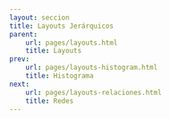 ```yaml
---
layout: seccion
title: Layouts Jerárquicos
parent:
    url: pages/layouts.html
    title: Layouts
prev:
    url: pages/layouts-histogram.html
    title: Histograma
next:
    url: pages/layouts-relaciones.html
    title: Redes
---
```


<div>
    <style>
        .pack {
            fill: #5555ff;
            fill-opacity: 0.2;
        }

        .label {
            font-size: 10px;
        }
    </style>
</div>


Los layouts jerárquicos se usan para representar datos que tienen una estructura anidada o, dicho de otro modo, datos para los cuales existe alguna jerarquía intrínseca. El caso más simple es el árbol, que tiene una raíz que tiene hijos, cada uno de los cuales puede tener hijos a su vez, y así sucesivamente. 

El siguiente ejemplo tiene una estructura de árbol: la raíz es América, que tiene como hijos América del Sur, América Central y América del Sur. Estos hijos a su vez tienen hijos (que en este caso son países):

<div class="runnable" id="code-a01">
var root = {
    name: "América",
    children: [
        {
            name: "América del Sur",
            children: [
                {name: "Chile",     poblacion:  17},
                {name: "Perú",      poblacion:  23},
                {name: "Bolivia",   poblacion:   7},
                {name: "Argentina", poblacion: 100}
            ]
        },
        {
            name: "América Central",
            children: [
                {name: "Guatemala",  poblacion: 5},
                {name: "Honduras",   poblacion: 4},
                {name: "Costa Rica", poblacion: 2}
            ]
        },
        {
            name: "América del Norte",
            children: [
                {name: "Canadá",         poblacion: 80},
                {name: "Estados Unidos", poblacion: 300},
                {name: "México",         poblacion: 130}
            ]
        }
    ]
};
</div>
<script>codeBlock().editor('#code-a01').init();</script>


### Cluster

El _layout cluster_ transforma datos de estructura anidada en una estructura más apropiada para graficarlos de un modo que refleje la jerarquía de los datos. 

La función cluster nos entrega una nueva representacíon de los datos: cada entidad se representa como un elemento de dato individual, o _nodo_, con referencia a su padre y a sus hijos. Por otro lado, los _links_ contienen la información de la conectividad entre distintos nodos.

Después de ejecutar el siguiente código, explore las variables ´nodes´ y ´links´ en la consola.

<div class="runnable" id="code-a02">
var width  = 800,
    height = 600,
    padding = 150;

var cluster = d3.layout.cluster()
    .size([height, width - 2 * padding]);

var nodes = cluster.nodes(root),
    links = cluster.links(nodes);
</div>
<script>codeBlock().editor('#code-a02').init();</script>

Observe que los nodos tiene información de posición. Esta puede ser utilizada para dibujar nuestro gráfico. Cada nodo será representado por un círculo.

<div class="ejemplo">
    <div id="ejemplo-a01"></div>
</div>

<div class="runnable" id="code-a03">
//Seleccionamos el div y creamos un SVG
var div = d3.select('#ejemplo-a01'),
    svg = div.selectAll('svg').data([nodes]);

svg.enter().append('svg');

svg
    .attr('width', width)
    .attr('height', height);

svg.exit().remove();

gChart = svg.selectAll('g.chart').data([nodes]);

gChart.enter().append('g').classed('chart', true);

gChart.attr('transform', 'translate(' + padding + ', ' + 0 + ')');

gChart.exit().remove();

//Creamos los links
var lines = gChart.selectAll('line.link').data(links);

lines.enter().append('line')
    .classed('link', true);

lines
    .attr('stroke', 'grey')
    .attr('stroke-opacity', 0.6)
    .attr('x1', function(d) { return d.source.y; })
    .attr('x2', function(d) { return d.target.y; })
    .attr('y1', function(d) { return d.source.x; })
    .attr('y2', function(d) { return d.target.x; });

lines.exit().remove();

//Creamos los círculos
var circles = gChart.selectAll('circle.nodes').data(nodes);

circles.enter().append('circle')
    .classed('nodes', true);

circles
    .attr('cx', function(d) { return d.y; })
    .attr('cy', function(d) { return d.x; })
    .attr('r', 4);

circles.exit().remove();


//Creamos las etiquetas
var labels = gChart.selectAll('text.label').data(nodes);

labels.enter().append('text')
    .classed('label', true);

labels
    .attr('x', function(d) { return d.children ? d.y - 10 : d.y + 10; })
    .attr('y', function(d) { return d.x; })
    .attr('text-anchor', function(d) { return d.children ? 'end' : 'start'; })
    .text(function(d) { return d.name; });

labels.exit().remove();
</div>
<script>codeBlock().editor('#code-a03').init();</script>



Este layout permite generar otros tipos de gráficos, por ejemplo, distribuyendo los nodos radialmente:

<div class="ejemplo">
    <div id="ejemplo-a02"></div>
</div>

<div class="runnable" id="code-a04">
var radius = 400
    padding = 10;

//Configuramos el layout y lo aplicamos a nuestros datos
var cluster = d3.layout.cluster()
    .size([2 * Math.PI, radius - 2*padding]);

var nodes = cluster.nodes(root),
    links = cluster.links(nodes);

//Seleccionamos el div y creamos el SVG
var div = d3.select('#ejemplo-a02'),
    svg = div.selectAll('svg').data([root]);

svg.enter().append('svg');

svg
    .attr('width', 2 * radius)
    .attr('height', 2 * radius);

svg.exit().remove();

gChart = svg.selectAll('g.chart').data([nodes]);

gChart.enter().append('g').classed('chart', true);

gChart.attr('transform', 'translate(' + padding +', ' + padding +')');

gChart.exit().remove();

//Creamos los links
var lines = gChart.selectAll('line.link').data(links);

lines.enter().append('line')
    .classed('link', true);

lines
    .attr('stroke', 'grey')
    .attr('stroke-opacity', 0.6)
    .attr('x1', function(d) { return radius + d.source.y * Math.cos(d.source.x); })
    .attr('x2', function(d) { return radius + d.target.y * Math.cos(d.target.x); })
    .attr('y1', function(d) { return radius + d.source.y * Math.sin(d.source.x); })
    .attr('y2', function(d) { return radius + d.target.y * Math.sin(d.target.x); });

lines.exit().remove();

//Creamos los círculos
var circles = gChart.selectAll('circle.nodes').data(nodes);

circles.enter().append('circle')
    .classed('nodes', true);

circles
    .attr('cx', function(d) { return radius + d.y * Math.cos(d.x); })
    .attr('cy', function(d) { return radius + d.y * Math.sin(d.x); })
    .attr('r', 4);

circles.exit().remove();

//Creamos las etiquetas
var labels = gChart.selectAll('text.label').data(nodes);

labels.enter().append('text')
    .classed('label', true);

labels
    .attr('x', function(d) { return radius + d.y * Math.cos(d.x) + 10; })
    .attr('y', function(d) { return radius + d.y * Math.sin(d.x); })
    .text(function(d) { return d.name; });

labels.exit().remove();
</div>
<script>codeBlock().editor('#code-a04').init();</script>

El cálculo de la posición de los links involucra un poco de trigonometría, pero es bastante estándar. Es fácil modificar el código para repartir los nodos en un semi-círculo.


### Pack

El _pack layout_ nos permite representar la estructura de árbol de un modo distinto. Ahora, los nodos serán representado por burbujas contenidas en la burbuja correspondiente al padre respectivo.

<div class="ejemplo">
    <div id="ejemplo-b01"></div>
</div>

<div class="runnable" id="code-b01">
var diameter = 400;

//Configuramos el layout y lo aplicamos a nuestros datos
var pack = d3.layout.pack()
    .size([diameter - 4, diameter - 4])
    .value(function(d) { return d.poblacion; });

var packItems = pack(root);

//Seleccionamos el div y creamos el SVG
var div = d3.select('#ejemplo-b01'),
    svg = div.selectAll('svg').data([root]);

svg.enter().append('svg');

svg
    .attr('width', diameter)
    .attr('height', diameter);

svg.exit().remove();

//Creamos las burbujas
var bubbles = svg.selectAll('circle.pack').data(packItems);

bubbles.enter().append('circle')
    .classed('pack', true);

bubbles
    .attr('cx', function(d) { return d.x; })
    .attr('cy', function(d) { return d.y; })
    .attr('r',  function(d) { return d.r; });

bubbles.exit().remove();

//Creamos las etiquetas
var labels = svg.selectAll('text.label').data(packItems);

labels.enter().append('text')
    .classed('label', true);

labels
    .attr('text-anchor', 'middle')
    .attr('x', function(d) { return d.x; })
    .attr('y', function(d) { return d.y; })
    .text(function(d) { return d.children ? '' : d.name; });

labels.exit().remove();
</div>
<script>codeBlock().editor('#code-b01').init();</script>



